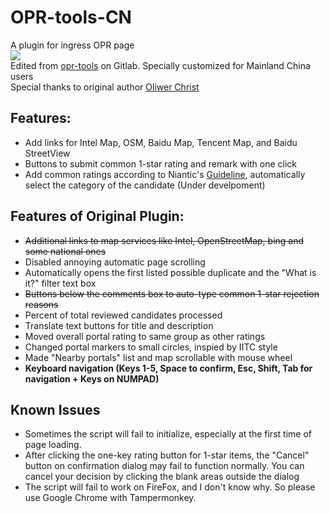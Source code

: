 # OPR-tools-CN
A plugin for ingress OPR page    
![](https://raw.githubusercontent.com/CubicPill/OPR-tools-CN/master/demo/screenshot.png)     
Edited from [opr-tools](https://gitlab.com/1110101/opr-tools/) on Gitlab. Specially customized for Mainland China users      
Special thanks to original author [Oliwer Christ](https://gitlab.com/1110101)
## Features:
- Add links for Intel Map, OSM, Baidu Map, Tencent Map, and Baidu StreetView
- Buttons to submit common 1-star rating and remark with one click
- Add common ratings according to Niantic's [Guideline](https://opr.ingress.com/guide), automatically select the category of the candidate (Under develpoment)
## Features of Original Plugin:
- ~~Additional links to map services like Intel, OpenStreetMap, bing and some national ones~~
- Disabled annoying automatic page scrolling
- Automatically opens the first listed possible duplicate and the "What is it?" filter text box
- ~~Buttons below the comments box to auto-type common 1-star rejection reasons~~ 
- Percent of total reviewed candidates processed
- Translate text buttons for title and description
- Moved overall portal rating to same group as other ratings
- Changed portal markers to small circles, inspied by IITC style
- Made "Nearby portals" list and map scrollable with mouse wheel
- **Keyboard navigation (Keys 1-5, Space to confirm, Esc, Shift, Tab for navigation + Keys on NUMPAD)**
## Known Issues
- Sometimes the script will fail to initialize, especially at the first time of page loading.
- After clicking the one-key rating button for 1-star items, the "Cancel" button on confirmation dialog may fail to function normally. You can cancel your decision by clicking the blank areas outside the dialog
- The script will fail to work on FireFox, and I don't know why. So please use Google Chrome with Tampermonkey.
